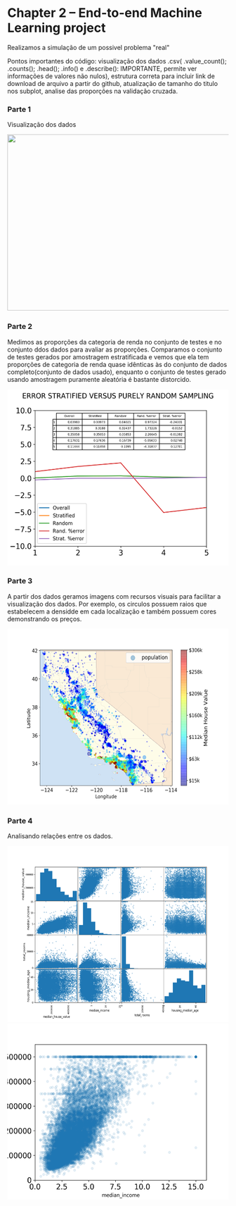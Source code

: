 # Chapter 2 – End-to-end Machine Learning project
Realizamos a simulação de um possivel problema "real"

Pontos importantes do código: visualização dos dados .csv( .value_count(); .counts(); .head(); .info() e .describe(): IMPORTANTE, permite ver informações de valores não nulos), estrutura correta para incluir link de download de arquivo a partir do github, atualização de tamanho do titulo nos subplot, analise das proporções na validação cruzada.

### Parte 1
Visualização dos dados


<img src="https://raw.githubusercontent.com/EwertonPSA/Practices_Machine_Learn/master/Book_Hands_On_ML/Chapter2/Images/end_to_end_project/attribute_histogram_plots.png" width="1700" height="400" />

### Parte 2

Medimos as proporções da categoria de renda no conjunto de testes e no conjunto ddos dados para avaliar as proporções. Comparamos o conjunto de testes gerados por amostragem estratificada e vemos que ela tem proporções de categoria de renda quase idênticas às do conjunto de dados completo(conjunto de dados usado), enquanto o conjunto de testes gerado usando amostragem puramente aleatória é bastante distorcido.

<img src="https://raw.githubusercontent.com/EwertonPSA/Practices_Machine_Learn/master/Book_Hands_On_ML/Chapter2/Images/end_to_end_project/stratified_versus_random.png" width="600" height="400" />

### Parte 3
A partir dos dados geramos imagens com recursos visuais para facilitar a visualização dos dados. Por exemplo, os circulos possuem raios que estabelecem a densidde em cada localização e também possuem cores demonstrando os preços.

<img src="https://raw.githubusercontent.com/EwertonPSA/Practices_Machine_Learn/master/Book_Hands_On_ML/Chapter2/Images/end_to_end_project/california_housing_prices_scatterplot.png" width="600" height="400" />

### Parte 4
Analisando relações entre os dados.

<img src="https://raw.githubusercontent.com/EwertonPSA/Practices_Machine_Learn/master/Book_Hands_On_ML/Chapter2/Images/end_to_end_project/scatter_matrix_plot.png" width="600" height="400" />

<img src="https://raw.githubusercontent.com/EwertonPSA/Practices_Machine_Learn/master/Book_Hands_On_ML/Chapter2/Images/end_to_end_project/income_vs_house_value_scatterplot.png" width="600" height="400" />
